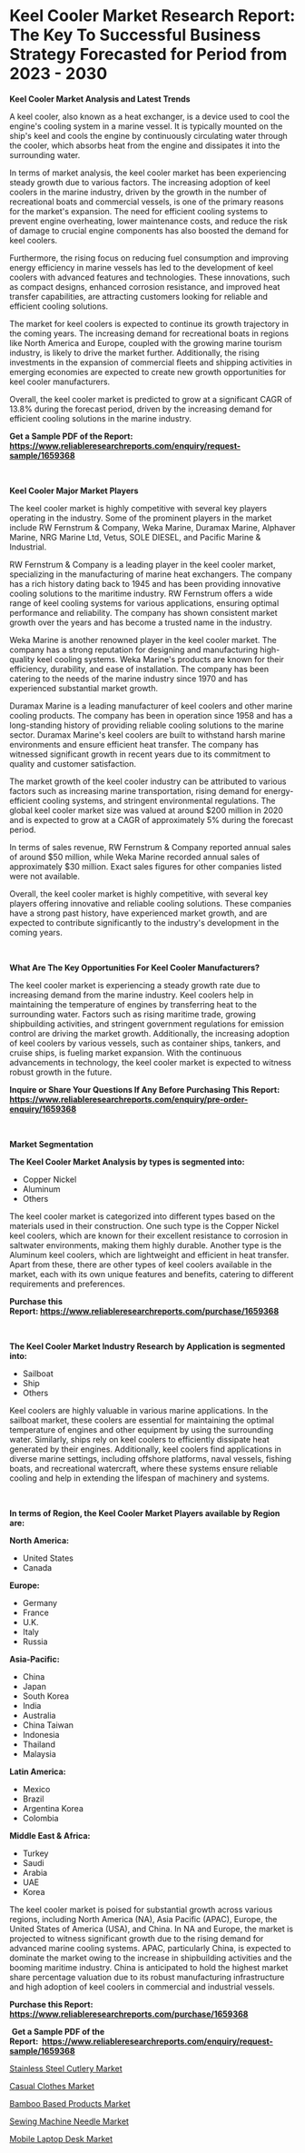 <p><h1>Keel Cooler Market Research Report: The Key To Successful Business Strategy Forecasted for Period from 2023 - 2030</h1></p><p><strong>Keel Cooler Market Analysis and Latest Trends</strong></p>
<p><p>A keel cooler, also known as a heat exchanger, is a device used to cool the engine's cooling system in a marine vessel. It is typically mounted on the ship's keel and cools the engine by continuously circulating water through the cooler, which absorbs heat from the engine and dissipates it into the surrounding water.</p><p>In terms of market analysis, the keel cooler market has been experiencing steady growth due to various factors. The increasing adoption of keel coolers in the marine industry, driven by the growth in the number of recreational boats and commercial vessels, is one of the primary reasons for the market's expansion. The need for efficient cooling systems to prevent engine overheating, lower maintenance costs, and reduce the risk of damage to crucial engine components has also boosted the demand for keel coolers.</p><p>Furthermore, the rising focus on reducing fuel consumption and improving energy efficiency in marine vessels has led to the development of keel coolers with advanced features and technologies. These innovations, such as compact designs, enhanced corrosion resistance, and improved heat transfer capabilities, are attracting customers looking for reliable and efficient cooling solutions.</p><p>The market for keel coolers is expected to continue its growth trajectory in the coming years. The increasing demand for recreational boats in regions like North America and Europe, coupled with the growing marine tourism industry, is likely to drive the market further. Additionally, the rising investments in the expansion of commercial fleets and shipping activities in emerging economies are expected to create new growth opportunities for keel cooler manufacturers.</p><p>Overall, the keel cooler market is predicted to grow at a significant CAGR of 13.8% during the forecast period, driven by the increasing demand for efficient cooling solutions in the marine industry.</p></p>
<p><strong>Get a Sample PDF of the Report:&nbsp; <a href="https://www.reliableresearchreports.com/enquiry/request-sample/1659368">https://www.reliableresearchreports.com/enquiry/request-sample/1659368</a></strong></p>
<p>&nbsp;</p>
<p><strong>Keel Cooler Major Market Players</strong></p>
<p><p>The keel cooler market is highly competitive with several key players operating in the industry. Some of the prominent players in the market include RW Fernstrum & Company, Weka Marine, Duramax Marine, Alphaver Marine, NRG Marine Ltd, Vetus, SOLE DIESEL, and Pacific Marine & Industrial.</p><p>RW Fernstrum & Company is a leading player in the keel cooler market, specializing in the manufacturing of marine heat exchangers. The company has a rich history dating back to 1945 and has been providing innovative cooling solutions to the maritime industry. RW Fernstrum offers a wide range of keel cooling systems for various applications, ensuring optimal performance and reliability. The company has shown consistent market growth over the years and has become a trusted name in the industry.</p><p>Weka Marine is another renowned player in the keel cooler market. The company has a strong reputation for designing and manufacturing high-quality keel cooling systems. Weka Marine's products are known for their efficiency, durability, and ease of installation. The company has been catering to the needs of the marine industry since 1970 and has experienced substantial market growth.</p><p>Duramax Marine is a leading manufacturer of keel coolers and other marine cooling products. The company has been in operation since 1958 and has a long-standing history of providing reliable cooling solutions to the marine sector. Duramax Marine's keel coolers are built to withstand harsh marine environments and ensure efficient heat transfer. The company has witnessed significant growth in recent years due to its commitment to quality and customer satisfaction.</p><p>The market growth of the keel cooler industry can be attributed to various factors such as increasing marine transportation, rising demand for energy-efficient cooling systems, and stringent environmental regulations. The global keel cooler market size was valued at around $200 million in 2020 and is expected to grow at a CAGR of approximately 5% during the forecast period.</p><p>In terms of sales revenue, RW Fernstrum & Company reported annual sales of around $50 million, while Weka Marine recorded annual sales of approximately $30 million. Exact sales figures for other companies listed were not available.</p><p>Overall, the keel cooler market is highly competitive, with several key players offering innovative and reliable cooling solutions. These companies have a strong past history, have experienced market growth, and are expected to contribute significantly to the industry's development in the coming years.</p></p>
<p>&nbsp;</p>
<p><strong>What Are The Key Opportunities For Keel Cooler Manufacturers?</strong></p>
<p><p>The keel cooler market is experiencing a steady growth rate due to increasing demand from the marine industry. Keel coolers help in maintaining the temperature of engines by transferring heat to the surrounding water. Factors such as rising maritime trade, growing shipbuilding activities, and stringent government regulations for emission control are driving the market growth. Additionally, the increasing adoption of keel coolers by various vessels, such as container ships, tankers, and cruise ships, is fueling market expansion. With the continuous advancements in technology, the keel cooler market is expected to witness robust growth in the future.</p></p>
<p><strong>Inquire or Share Your Questions If Any Before Purchasing This Report: <a href="https://www.reliableresearchreports.com/enquiry/pre-order-enquiry/1659368">https://www.reliableresearchreports.com/enquiry/pre-order-enquiry/1659368</a></strong></p>
<p>&nbsp;</p>
<p><strong>Market Segmentation</strong></p>
<p><strong>The Keel Cooler Market Analysis by types is segmented into:</strong></p>
<p><ul><li>Copper Nickel</li><li>Aluminum</li><li>Others</li></ul></p>
<p><p>The keel cooler market is categorized into different types based on the materials used in their construction. One such type is the Copper Nickel keel coolers, which are known for their excellent resistance to corrosion in saltwater environments, making them highly durable. Another type is the Aluminum keel coolers, which are lightweight and efficient in heat transfer. Apart from these, there are other types of keel coolers available in the market, each with its own unique features and benefits, catering to different requirements and preferences.</p></p>
<p><strong>Purchase this Report:&nbsp;<a href="https://www.reliableresearchreports.com/purchase/1659368">https://www.reliableresearchreports.com/purchase/1659368</a></strong></p>
<p>&nbsp;</p>
<p><strong>The Keel Cooler Market Industry Research by Application is segmented into:</strong></p>
<p><ul><li>Sailboat</li><li>Ship</li><li>Others</li></ul></p>
<p><p>Keel coolers are highly valuable in various marine applications. In the sailboat market, these coolers are essential for maintaining the optimal temperature of engines and other equipment by using the surrounding water. Similarly, ships rely on keel coolers to efficiently dissipate heat generated by their engines. Additionally, keel coolers find applications in diverse marine settings, including offshore platforms, naval vessels, fishing boats, and recreational watercraft, where these systems ensure reliable cooling and help in extending the lifespan of machinery and systems.</p></p>
<p>&nbsp;</p>
<p><strong>In terms of Region, the Keel Cooler Market Players available by Region are:</strong></p>
<p>
    <p> <strong> North America: </strong>
        <ul>
            <li>United States</li>
            <li>Canada</li>
        </ul>
        </p> 
    <p> <strong> Europe: </strong>
        <ul>
            <li>Germany</li>
            <li>France</li>
            <li>U.K.</li>
            <li>Italy</li>
            <li>Russia</li>
        </ul>
        </p> 
    <p> <strong> Asia-Pacific: </strong>
        <ul>
            <li>China</li>
            <li>Japan</li>
            <li>South Korea</li>
            <li>India</li>
            <li>Australia</li>
            <li>China Taiwan</li>
            <li>Indonesia</li>
            <li>Thailand</li>
            <li>Malaysia</li>
        </ul>
        </p> 
    <p> <strong> Latin America: </strong>
        <ul>
            <li>Mexico</li>
            <li>Brazil</li>
            <li>Argentina Korea</li>
            <li>Colombia</li>
        </ul>
        </p> 
    <p> <strong> Middle East & Africa: </strong>
        <ul>
            <li>Turkey</li>
            <li>Saudi</li>
            <li>Arabia</li>
            <li>UAE</li>
            <li>Korea</li>
        </ul>
    </p>
    </p>
<p><p>The keel cooler market is poised for substantial growth across various regions, including North America (NA), Asia Pacific (APAC), Europe, the United States of America (USA), and China. In NA and Europe, the market is projected to witness significant growth due to the rising demand for advanced marine cooling systems. APAC, particularly China, is expected to dominate the market owing to the increase in shipbuilding activities and the booming maritime industry. China is anticipated to hold the highest market share percentage valuation due to its robust manufacturing infrastructure and high adoption of keel coolers in commercial and industrial vessels.</p></p>
<p><strong>Purchase this Report: <a href="https://www.reliableresearchreports.com/purchase/1659368">https://www.reliableresearchreports.com/purchase/1659368</a></strong></p>
<p>&nbsp;<strong>Get a Sample PDF of the Report:&nbsp;&nbsp;<a href="https://www.reliableresearchreports.com/enquiry/request-sample/1659368">https://www.reliableresearchreports.com/enquiry/request-sample/1659368</a></strong></p>
<p><strong></strong></p>
<p><p><a href="https://medium.com/@unamorgan6655/analyzing-stainless-steel-cutlery-market-global-industry-perspective-and-forecast-2023-to-2030-2625a2635a64">Stainless Steel Cutlery Market</a></p><p><a href="https://medium.com/@hazelbrakus/casual-clothes-market-size-reveals-the-best-marketing-channels-in-global-industry-6b6f033b1ccc">Casual Clothes Market</a></p><p><a href="https://medium.com/@lowellgreen2023/bamboo-based-products-market-share-evolution-and-market-growth-trends-2023-2030-41b4826ee16d">Bamboo Based Products Market</a></p><p><a href="https://medium.com/@madelynyost/sewing-machine-needle-market-competitive-analysis-market-trends-and-forecast-to-2030-6924dc0ba098">Sewing Machine Needle Market</a></p><p><a href="https://medium.com/@randallbode/mobile-laptop-desk-market-size-market-outlook-and-market-forecast-2023-to-2030-3de516da5492">Mobile Laptop Desk Market</a></p></p>